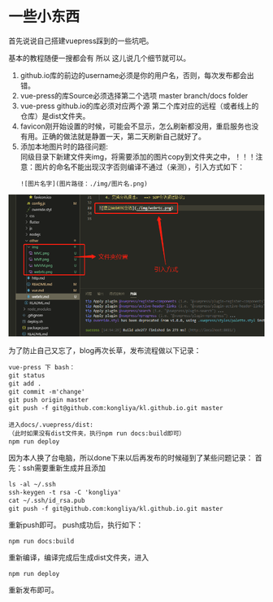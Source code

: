 # 一些小东西

 首先说说自己搭建vuepress踩到的一些坑吧。

 基本的教程随便一搜都会有 所以 这儿说几个细节就可以。

  1. github.io库的前边的username必须是你的用户名，否则，每次发布都会出错。
  2. vue-press的库Source必须选择第二个选项 master branch/docs folder
  3. vue-press github.io的库必须对应两个源 第二个库对应的远程（或者线上的仓库）是dist文件夹。
  4. favicon刚开始设置的时候，可能会不显示，怎么刷新都没用，重启服务也没有用。正确的做法就是静置一天，第二天刷新自己就好了。
  5. 添加本地图片时的路径问题:  
     同级目录下新建文件夹img，将需要添加的图片copy到文件夹之中，！！！注意：图片的命名不能出现汉字否则编译不通过（亲测），引入方式如下：  
     ```
     ![图片名字](图片路径：./img/图片名.png)
     ```
![插入图片例子](./img/example.png)

 为了防止自己又忘了，blog再次长草，发布流程做以下记录：

```
vue-press 下 bash：
git status
git add .
git commit -m'change'
git push origin master
git push -f git@github.com:kongliya/kl.github.io.git master

进入docs/.vuepress/dist:
（此时如果没有dist文件夹，执行npm run docs:build即可） 
npm run deploy

```

因为本人换了台电脑，所以done下来以后再发布的时候碰到了某些问题记录：
首先：ssh需要重新生成并且添加
```
ls -al ~/.ssh
ssh-keygen -t rsa -C 'kongliya'
cat ~/.ssh/id_rsa.pub
git push -f git@github.com:kongliya/kl.github.io.git master
```

重新push即可。
push成功后，执行如下：
```
npm run docs:build
```

重新编译，编译完成后生成dist文件夹，进入
```
npm run deploy
```
重新发布即可。